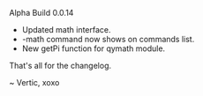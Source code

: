 Alpha Build 0.0.14

* Updated math interface.
* -math command now shows on commands list.
* New getPi function for qymath module.

That's all for the changelog.

~ Vertic, xoxo